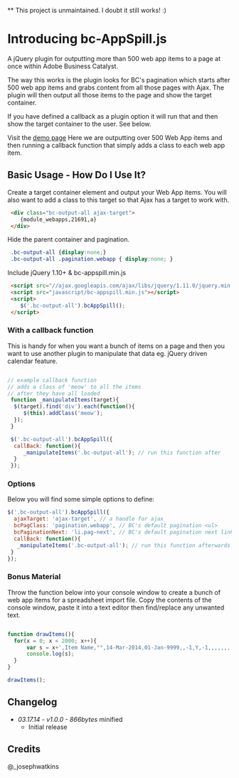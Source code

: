 ** This project is unmaintained. I doubt it still works! :)

# Introducing bc-AppSpill.js
A jQuery plugin for outputting more than 500 web app items to a page at once within Adobe Business Catalyst.

The way this works is the plugin looks for BC's pagination which starts after 500 web app items and grabs content from all those pages with Ajax. The plugin will then output all those items to the page and show the target container. 

If you have defined a callback as a plugin option it will run that and then show the target container to the user. See below.

Visit the [demo page](http://bit.ly/1iX7FXH) Here we are outputting over 500 Web App items and then running a callback function that simply adds a class to each web app item.

## Basic Usage - How Do I Use It?
Create a target container element and output your Web App items. You will also want to add a class to this target so that Ajax has a target to work with.

```html
 <div class="bc-output-all ajax-target">
	{module_webapps,21691,a}
 </div>
```

Hide the parent container and pagination.
```css
 .bc-output-all {display:none;}
 .bc-output-all .pagination.webapp { display:none; }
```

Include jQuery 1.10+ &amp; bc-appspill.min.js

```html
 <script src="//ajax.googleapis.com/ajax/libs/jquery/1.11.0/jquery.min.js"></script>
 <script src="javascript/bc-appspill.min.js"></script>
 <script>
    $('.bc-output-all').bcAppSpill();
 </script>
```

### With a callback function
This is handy for when you want a bunch of items on a page and then you want to use another plugin to manipulate that data eg. jQuery driven calendar feature.

```javascript

// example callback function
// adds a class of 'meow' to all the items
// after they have all loaded
 function _manipulateItems(target){
  $(target).find('div').each(function(){
	 $(this).addClass('meow');
  }); 
 }

 $('.bc-output-all').bcAppSpill({
  callBack: function(){
	 _manipulateItems('.bc-output-all'); // run this function after
  }
 });

```

### Options
Below you will find some simple options to define:

```javascript
$('.bc-output-all').bcAppSpill({
  ajaxTarget: 'ajax-target', // a handle for ajax
  bcPagClass: 'pagination.webapp', // BC's default pagination <ul>
  bcPaginationNext: 'li.pag-next', // BC's default pagination next link 
  callBack: function(){
   _manipulateItems('.bc-output-all'); // run this function afterwards
 }
});
```

### Bonus Material
Throw the function below into your console window to create a bunch of web app items for a spreadsheet import file. Copy the contents of the console window, paste it into a text editor then find/replace any unwanted text.

```javascript

function drawItems(){
  for(x = 0; x < 2000; x++){
	  var s = x+',Item Name,"",14-Mar-2014,01-Jan-9999,,-1,Y,-1,,,,,,,'
	  console.log(s);
  }
}

drawItems();

```


## Changelog
* _03.17.14 - v1.0.0 - 866bytes_ minified
	* Initial release

## Credits
@_josephwatkins
